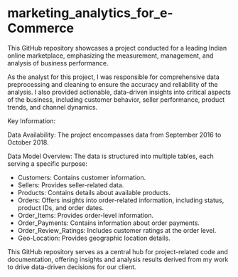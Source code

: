 # marketing_analytics_for_e-Commerce
This GitHub repository showcases a project conducted for a leading Indian online marketplace, emphasizing the measurement, management, and analysis of business performance.

As the analyst for this project, I was responsible for comprehensive data preprocessing and cleaning to ensure the accuracy and reliability of the analysis. I also provided actionable, data-driven insights into critical aspects of the business, including customer behavior, seller performance, product trends, and channel dynamics.

Key Information:

Data Availability: The project encompasses data from September 2016 to October 2018.

Data Model Overview: The data is structured into multiple tables, each serving a specific purpose:

- Customers: Contains customer information.
- Sellers: Provides seller-related data.
- Products: Contains details about available products.
- Orders: Offers insights into order-related information, including status, product IDs, and order dates.
- Order_Items: Provides order-level information.
- Order_Payments: Contains information about order payments.
- Order_Review_Ratings: Includes customer ratings at the order level.
- Geo-Location: Provides geographic location details.

This GitHub repository serves as a central hub for project-related code and documentation, offering insights and analysis results derived from my work to drive data-driven decisions for our client.
